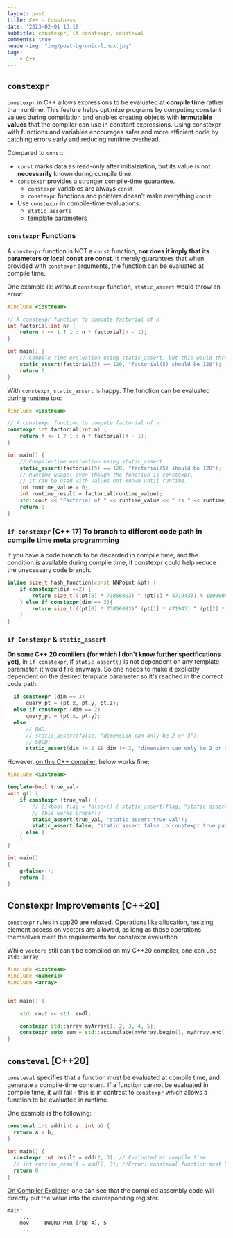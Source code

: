 ```yaml
---
layout: post
title: C++ - Constness
date: '2023-02-01 13:19'
subtitle: constexpr, if constexpr, consteval
comments: true
header-img: "img/post-bg-unix-linux.jpg"
tags:
    - C++
---
```


## `constexpr`

`constexpr` in C++ allows expressions to be evaluated at **compile time** rather than runtime. This feature helps optimize programs by computing constant values during compilation and enables creating objects with **immutable values** that the compiler can use in constant expressions. Using constexpr with functions and variables encourages safer and more efficient code by catching errors early and reducing runtime overhead.

Compared to `const`:

- `const` marks data as read-only after initialziation, but its value is not **necessarily** known during compile time.
- `constexpr` provides a stronger compile-time guarantee.
  - `constexpr` variables are always `const`
  - `constexpr` functions and pointers doesn't make everything `const`
- Use `constexpr` in compile-time evaluations:
  - `static_asserts`
  - template parameters

### `constexpr` Functions

A `constexpr` function is NOT a `const` function, **nor does it imply that its parameters or local const are const**. It merely guarantees that when provided with `constexpr` arguments, the function can be evaluated at compile time.

One example is: without `constexpr` function, `static_assert` would throw an error:

```cpp
#include <iostream>

// A constexpr function to compute factorial of n
int factorial(int n) {
    return n <= 1 ? 1 : n * factorial(n - 1);
}

int main() {
    // Compile-time evaluation using static_assert, but this would throw an error
    static_assert(factorial(5) == 120, "factorial(5) should be 120");
    return 0;
}
```

With `constexpr`, `static_assert` is happy. The function can be evaluated during runtime too:

```cpp
#include <iostream>

// A constexpr function to compute factorial of n
constexpr int factorial(int n) {
    return n <= 1 ? 1 : n * factorial(n - 1);
}

int main() {
    // Compile-time evaluation using static_assert
    static_assert(factorial(5) == 120, "factorial(5) should be 120");
    // Runtime usage: even though the function is constexpr,
    // it can be used with values not known until runtime.
    int runtime_value = 6;
    int runtime_result = factorial(runtime_value);
    std::cout << "Factorial of " << runtime_value << " is " << runtime_result << "\n";
    return 0;
}

```

### `if constexpr` [C++ 17] To branch to different code path in compile time meta programming

If you have a code branch to be discarded in compile time, and the condition is available during compile time, if constexpr could help reduce the unecessary code branch.

```cpp
inline size_t hash_function(const NNPoint &pt) {
    if constexpr(dim ==2) {
        return size_t(((pt[0] * 73856093) ^ (pt[1] * 471943)) % 10000000)
    } else if constexpr(dim == 3){
        return size_t(((pt[0] * 73856093)^ (pt[1] * 471943) ^ (pt[2] * 83492791)) % 10000000); 
    }
}
```

### `if Constexpr` & `static_assert`

**On some C++ 20 comiliers (for which I don't know further specifications yet)**, in `if constexpr`, if `static_assert()` is not dependent on any template parameter, it would fire anyways. So one needs to make it explicitly dependent on the desired template parameter so it's reached in the correct code path.

```cpp
  if constexpr (dim == 3)
      query_pt = {pt.x, pt.y, pt.z};
  else if constexpr (dim == 2)
      query_pt = {pt.x, pt.y};
  else
      // BAD: 
      // static_assert(false, "dimension can only be 2 or 3");
      // GOOD: 
      static_assert(dim != 2 && dim != 3, "dimension can only be 2 or 3");
```

However, [on this C++ compiler](https://www.onlinegdb.com/online_c++_compiler), below works fine:

```cpp
#include <iostream>

template<bool true_val>
void g() {
    if constexpr (true_val) {
        // []<bool flag = false>() { static_assert(flag, "static assert"); }();
        // This works properly
        static_assert(true_val, "static assert true val");
        static_assert(false, "static assert false in constexpr true path");
    } else {
    }
}

int main()
{
    g<false>();
    return 0;
}
```

## Constexpr Improvements [C++20]

`constexpr` rules in cpp20 are relaxed. Operations like allocation, resizing, element access on vectors are allowed, as long as those operations themselves meet the requirements for constexpr evaluation

While `vectors` still can't be compiled on my C++20 compiler, one can use `std::array`

```cpp
#include <iostream>
#include <numeric>
#include <array>


int main() {

    std::cout << std::endl;

    constexpr std::array myArray{1, 2, 3, 4, 5};                                     // (1)
    constexpr auto sum = std::accumulate(myArray.begin(), myArray.end(), 0);         // (2)
}
```

## `consteval` [C++20]

`consteval` specifies that a function must be evaluated at compile time, and generate a compile-time constant. If a function cannot be evaluated in compile time, it will fail - this is in contrast to `constexpr` which allows a function to be evaluated in runtime.

One example is the following:

```cpp
consteval int add(int a, int b) {
  return a + b;
}

int main() {
  constexpr int result = add(2, 3); // Evaluated at compile time
  // int runtime_result = add(2, 3); //Error: consteval function must be evaluated at compile time
  return 0;
}
```

[On Compiler Explorer](https://godbolt.org/), one can see that the compiled assembly code will directly put the value into the corresponding register.

```assembly
main:
    ...
    mov     DWORD PTR [rbp-4], 5
    ...
```
